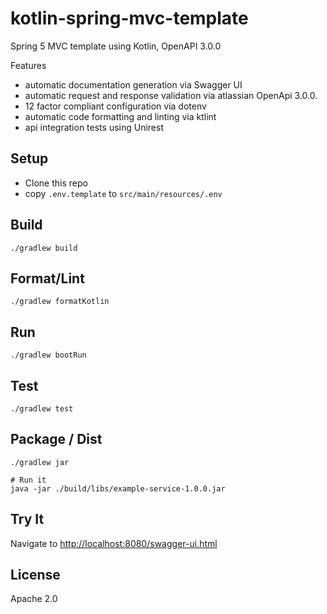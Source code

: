 # kotlin-spring-mvc-template

Spring 5 MVC template using Kotlin, OpenAPI 3.0.0

Features 

- automatic documentation generation via Swagger UI
- automatic request and response validation via atlassian OpenApi 3.0.0.
- 12 factor compliant configuration via dotenv
- automatic code formatting and linting via ktlint
- api integration tests using Unirest

## Setup

- Clone this repo
- copy `.env.template` to `src/main/resources/.env`



## Build

```shell
./gradlew build
```

## Format/Lint 

```shell
./gradlew formatKotlin
```

## Run
```shell
./gradlew bootRun
```

## Test

```shell
./gradlew test
```

## Package / Dist

```shell
./gradlew jar

# Run it
java -jar ./build/libs/example-service-1.0.0.jar  
```

## Try It

Navigate to [http://localhost:8080/swagger-ui.html](http://localhost:8080/api_explorer/index.html)

## License
Apache 2.0
